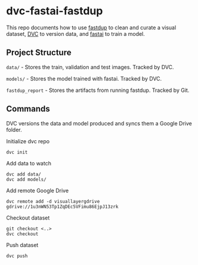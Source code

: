 # dvc-fastai-fastdup

This repo documents how to use [fastdup](https://github.com/visual-layer/fastdup) to clean and curate a visual dataset, [DVC](https://github.com/iterative/dvc) to version data, and [fastai](https://github.com/fastai/fastai) to train a model.

## Project Structure

`data/` - Stores the train, validation and test images. Tracked by DVC.

`models/` - Stores the model trained with fastai. Tracked by DVC.

`fastdup_report` - Stores the artifacts from running fastdup. Tracked by Git.

## Commands

DVC versions the data and model produced and syncs them a Google Drive folder.

Initialize dvc repo
```
dvc init
```

Add data to watch
```
dvc add data/
dvc add models/
```

Add remote Google Drive
```
dvc remote add -d visuallayergdrive gdrive://1u3nWN53Tp1ZqDEc5VFimu86EjpJ13zrk
```

Checkout dataset

```
git checkout <..>
dvc checkout
```

Push dataset

```
dvc push
```

